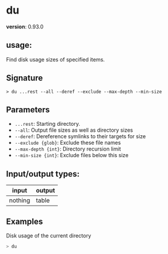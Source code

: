 # du

**version**: 0.93.0

## **usage**:

Find disk usage sizes of specified items.

## Signature

`> du ...rest --all --deref --exclude --max-depth --min-size`

## Parameters

- `...rest`: Starting directory.
- `--all`: Output file sizes as well as directory sizes
- `--deref`: Dereference symlinks to their targets for size
- `--exclude {glob}`: Exclude these file names
- `--max-depth {int}`: Directory recursion limit
- `--min-size {int}`: Exclude files below this size

## Input/output types:

| input   | output |
| ------- | ------ |
| nothing | table  |

## Examples

Disk usage of the current directory

```bash
> du
```
